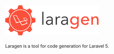 # <img src="https://raw.githubusercontent.com/mayconbordin/laragen/master/artwork/logo_h.png" width="300">

Laragen is a tool for code generation for Laravel 5.
